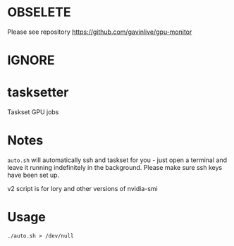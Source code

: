 # OBSELETE
Please see repository https://github.com/gavinlive/gpu-monitor

# IGNORE

# tasksetter
Taskset GPU jobs

# Notes

`auto.sh` will automatically ssh and taskset for you - just open a terminal and leave it running indefinitely in the background. Please make sure ssh keys have been set up.

v2 script is for lory and other versions of nvidia-smi


# Usage

```
./auto.sh > /dev/null
```
